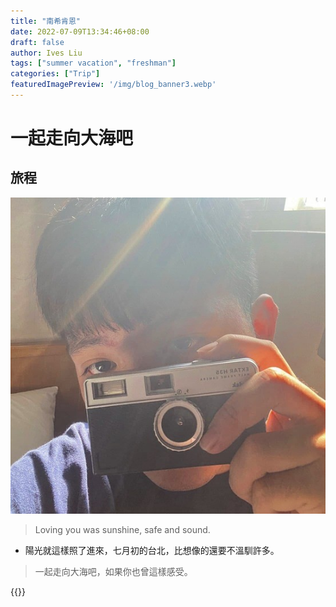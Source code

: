 ```yaml
---
title: "南希肯恩"
date: 2022-07-09T13:34:46+08:00
draft: false
author: Ives Liu
tags: ["summer vacation", "freshman"]
categories: ["Trip"]
featuredImagePreview: '/img/blog_banner3.webp'
---
```





<!--more-->
# __一起走向大海吧__

## 旅程

![](/img/Ives.jpg)



> Loving you was sunshine, safe and sound.

- 陽光就這樣照了進來，七月初的台北，比想像的還要不溫馴許多。
> 一起走向大海吧，如果你也曾這樣感受。

{{<youtube exVEN7hlqBg>}}

